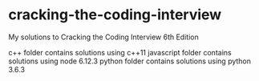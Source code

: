 # cracking-the-coding-interview
My solutions to Cracking the Coding Interview 6th Edition

c++ folder contains solutions using c++11
javascript folder contains solutions using node 6.12.3
python folder contains solutions using python 3.6.3
